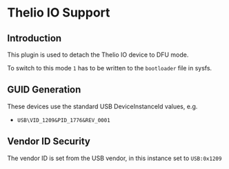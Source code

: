 Thelio IO Support
=================

Introduction
------------

This plugin is used to detach the Thelio IO device to DFU mode.

To switch to this mode `1` has to be written to the `bootloader` file
in sysfs.

GUID Generation
---------------

These devices use the standard USB DeviceInstanceId values, e.g.

 * `USB\VID_1209&PID_1776&REV_0001`

Vendor ID Security
------------------

The vendor ID is set from the USB vendor, in this instance set to `USB:0x1209`
